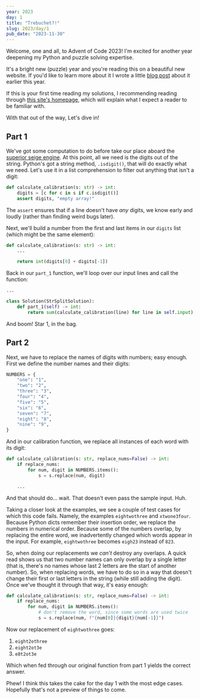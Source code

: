 ```yaml
---
year: 2023
day: 1
title: "Trebuchet?!"
slug: 2023/day/1
pub_date: "2023-11-30"
---
```


Welcome, one and all, to Advent of Code 2023! I'm excited for another year deepening my Python and puzzle solving expertise.

It's a bright new (puzzle) year and you're reading this on a beautiful new website. If you'd like to learn more about it I wrote a little [blog post](https://xavd.id/blog/post/building-aoc-showcase/) about it earlier this year.

If this is your first time reading my solutions, I recommending reading through [this site's homepage](/#audience), which will explain what I expect a reader to be familiar with.

With that out of the way, Let's dive in!

## Part 1

We've got some computation to do before take our place aboard the [superior seige engine](https://www.military.com/off-duty/2020/01/31/why-trebuchet-was-superior-siege-engine.html). At this point, all we need is the digits out of the string. Python's got a string method, `.isdigit()`, that will do exactly what we need. Let's use it in a list comprehension to filter out anything that isn't a digit:

```py
def calculate_calibration(s: str) -> int:
    digits = [c for c in s if c.isdigit()]
    assert digits, "empty array!"
```

The `assert` ensures that if a line doesn't have _any_ digits, we know early and loudly (rather than finding weird bugs later).

Next, we'll build a number from the first and last items in our `digits` list (which might be the same element):

```py
def calculate_calibration(s: str) -> int:
    ...

    return int(digits[0] + digits[-1])
```

Back in our `part_1` function, we'll loop over our input lines and call the function:

```py
...

class Solution(StrSplitSolution):
    def part_1(self) -> int:
        return sum(calculate_calibration(line) for line in self.input)
```

And boom! Star 1, in the bag.

## Part 2

Next, we have to replace the names of digits with numbers; easy enough. First we define the number names and their digits:

```py
NUMBERS = {
    "one": "1",
    "two": "2",
    "three": "3",
    "four": "4",
    "five": "5",
    "six": "6",
    "seven": "7",
    "eight": "8",
    "nine": "9",
}
```

And in our calibration function, we replace all instances of each word with its digit:

```py
def calculate_calibration(s: str, replace_nums=False) -> int:
    if replace_nums:
        for num, digit in NUMBERS.items():
            s = s.replace(num, digit)

    ...
```

And that should do... wait. That doesn't even pass the sample input. Huh.

Taking a closer look at the examples, we see a couple of test cases for which this code fails. Namely, the examples `eightwothree` and `xtwone3four`. Because Python dicts remember their insertion order, we replace the numbers in numerical order. Because some of the numbers overlap, by replacing the entire word, we inadvertently changed which words appear in the input. For example, `eightwothree` becomes `eigh23` instead of `823`.

So, when doing our replacements we _can't_ destroy any overlaps. A quick read shows us that two number names can only overlap by a single letter (that is, there's no names whose last 2 letters are the start of another number). So, when replacing words, we have to do so in a way that doesn't change their first or last letters in the string (while still adding the digit). Once we've thought it through that way, it's easy enough:

```py
def calculate_calibration(s: str, replace_nums=False) -> int:
    if replace_nums:
        for num, digit in NUMBERS.items():
            # don't remove the word, since some words are used twice
            s = s.replace(num, f"{num[0]}{digit}{num[-1]}")
```

Now our replacement of `eightwothree` goes:

1. `eight2othree`
2. `eight2ot3e`
3. `e8t2ot3e`

Which when fed through our original function from part 1 yields the correct answer.

Phew! I think this takes the cake for the day 1 with the most edge cases. Hopefully that's not a preview of things to come.
